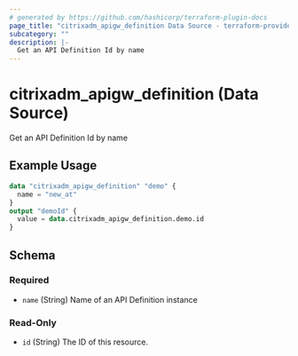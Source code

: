 ```yaml
---
# generated by https://github.com/hashicorp/terraform-plugin-docs
page_title: "citrixadm_apigw_definition Data Source - terraform-provider-citrixadm"
subcategory: ""
description: |-
  Get an API Definition Id by name
---
```


# citrixadm_apigw_definition (Data Source)

Get an API Definition Id by name

## Example Usage

```terraform
data "citrixadm_apigw_definition" "demo" {
  name = "new_at"
}
output "demoId" {
  value = data.citrixadm_apigw_definition.demo.id
}
```

<!-- schema generated by tfplugindocs -->
## Schema

### Required

- `name` (String) Name of an API Definition instance

### Read-Only

- `id` (String) The ID of this resource.



